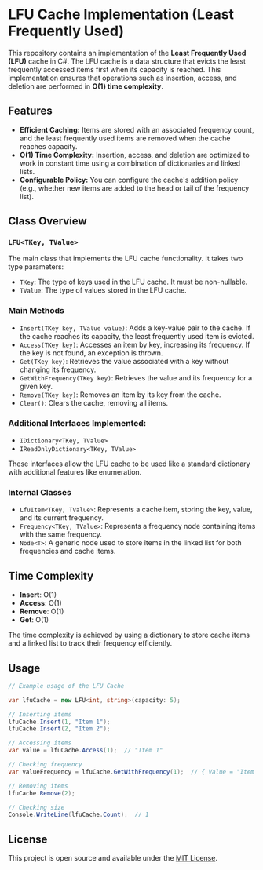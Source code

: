 
# LFU Cache Implementation (Least Frequently Used)

This repository contains an implementation of the **Least Frequently Used (LFU)** cache in C#. The LFU cache is a data structure that evicts the least frequently accessed items first when its capacity is reached. This implementation ensures that operations such as insertion, access, and deletion are performed in **O(1) time complexity**.

## Features

- **Efficient Caching:** Items are stored with an associated frequency count, and the least frequently used items are removed when the cache reaches capacity.
- **O(1) Time Complexity:** Insertion, access, and deletion are optimized to work in constant time using a combination of dictionaries and linked lists.
- **Configurable Policy:** You can configure the cache's addition policy (e.g., whether new items are added to the head or tail of the frequency list).

## Class Overview

### `LFU<TKey, TValue>`

The main class that implements the LFU cache functionality. It takes two type parameters:
- `TKey`: The type of keys used in the LFU cache. It must be non-nullable.
- `TValue`: The type of values stored in the LFU cache.

### Main Methods
- `Insert(TKey key, TValue value)`: Adds a key-value pair to the cache. If the cache reaches its capacity, the least frequently used item is evicted.
- `Access(TKey key)`: Accesses an item by key, increasing its frequency. If the key is not found, an exception is thrown.
- `Get(TKey key)`: Retrieves the value associated with a key without changing its frequency.
- `GetWithFrequency(TKey key)`: Retrieves the value and its frequency for a given key.
- `Remove(TKey key)`: Removes an item by its key from the cache.
- `Clear()`: Clears the cache, removing all items.

### Additional Interfaces Implemented:
- `IDictionary<TKey, TValue>`
- `IReadOnlyDictionary<TKey, TValue>`

These interfaces allow the LFU cache to be used like a standard dictionary with additional features like enumeration.

### Internal Classes
- `LfuItem<TKey, TValue>`: Represents a cache item, storing the key, value, and its current frequency.
- `Frequency<TKey, TValue>`: Represents a frequency node containing items with the same frequency.
- `Node<T>`: A generic node used to store items in the linked list for both frequencies and cache items.

## Time Complexity

- **Insert**: O(1)
- **Access**: O(1)
- **Remove**: O(1)
- **Get**: O(1)

The time complexity is achieved by using a dictionary to store cache items and a linked list to track their frequency efficiently.

## Usage

```csharp
// Example usage of the LFU Cache

var lfuCache = new LFU<int, string>(capacity: 5);

// Inserting items
lfuCache.Insert(1, "Item 1");
lfuCache.Insert(2, "Item 2");

// Accessing items
var value = lfuCache.Access(1);  // "Item 1"

// Checking frequency
var valueFrequency = lfuCache.GetWithFrequency(1);  // { Value = "Item 1", Frequency = 2 }

// Removing items
lfuCache.Remove(2);

// Checking size
Console.WriteLine(lfuCache.Count);  // 1
```

## License

This project is open source and available under the [MIT License](LICENSE).
